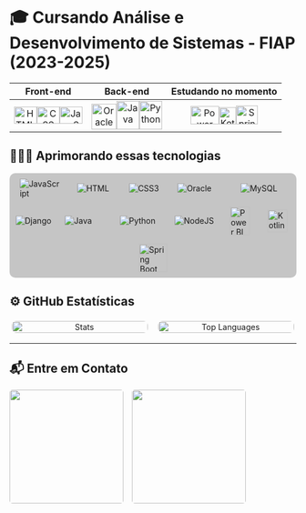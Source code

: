 # 🎓 Cursando Análise e Desenvolvimento de Sistemas - FIAP (2023-2025)

<div align="center">
<div align="center">

Front-end | Back-end | Estudando no momento
:---------:|:---------:|:----------------------:
<a href="#"><img height="30" width="40" src="https://icongr.am/devicon/html5-original-wordmark.svg?size=40&color=currentColor" alt="HTML" /></a><a href="#"><img height="30" width="40" src="https://icongr.am/devicon/css3-original-wordmark.svg?size=40&color=currentColor" alt="CSS" /></a><a href="#"><img height="30" width="40" src="https://icongr.am/devicon/javascript-original.svg?size=40&color=currentColor" alt="JavaScript" /></a> | <a href="#"><img height="45" width="44" src="https://icongr.am/devicon/oracle-original.svg?size=75&color=currentColor" alt="Oracle" /></a><a href="#"><img height="50" width="40" src="https://icongr.am/devicon/java-original-wordmark.svg?size=100&color=currentColor" alt="Java" /></a><a href="#"><img height="50" width="40" src="https://icongr.am/devicon/python-original.svg?size=40&color=currentColor" alt="Python" /></a> | <a href="#"><img height="32" width="50" src="https://upload.wikimedia.org/wikipedia/commons/c/cf/New_Power_BI_Logo.svg" alt="Power BI" /></a><a href="#"><img height="30" width="30" src="https://upload.wikimedia.org/wikipedia/commons/7/74/Kotlin_Icon.png" alt="Kotlin" /></a><a href="#"><img height="33" width="38" src="https://cdn.jsdelivr.net/gh/devicons/devicon/icons/spring/spring-original.svg" alt="Spring" /></a>

</div>
</div>


<h2> 👩🏽‍💻 Aprimorando essas tecnologias</h2> 
<div style="display: flex; flex-wrap: wrap; justify-content: space-around; align-items: center; background-color: #55555555; padding: 10px; border-radius: 10px; gap: 15px;">
  <img alt="JavaScript" src="https://icongr.am/devicon/javascript-original.svg?size=60&color=currentColor" style="flex: 0 1 60px;"/>
  <img alt="HTML" src="https://icongr.am/devicon/html5-original-wordmark.svg?size=60&color=currentColor" style="flex: 0 1 60px;"/>
  <img alt="CSS3" src="https://icongr.am/devicon/css3-original-wordmark.svg?size=55&color=currentColor" style="flex: 0 1 55px;"/>
  <img alt="Oracle" src="https://icongr.am/devicon/oracle-original.svg?size=80&color=currentColor" style="flex: 0 1 80px;"/>
  <img alt="MySQL" src="https://icongr.am/devicon/mysql-original-wordmark.svg?size=80&color=currentColor" style="flex: 0 1 80px;"/>
  <img alt="Django" src="https://icongr.am/devicon/django-original.svg?size=70&color=currentColor" style="flex: 0 1 70px;"/>
  <img alt="Java" src="https://icongr.am/devicon/java-original-wordmark.svg?size=80&color=currentColor" style="flex: 0 1 80px;"/>
  <img alt="Python" src="https://icongr.am/devicon/python-original.svg?size=80&color=currentColor" style="flex: 0 1 80px;"/>
  <img alt="NodeJS" src="https://icongr.am/devicon/nodejs-original-wordmark.svg?size=80&color=currentColor" style="flex: 0 1 80px;"/>
  <img alt="Power BI" src="https://upload.wikimedia.org/wikipedia/commons/c/cf/New_Power_BI_Logo.svg" height="50" width="35" style="flex: 0 1 50px;"/>
  <img alt="Kotlin" src="https://upload.wikimedia.org/wikipedia/commons/7/74/Kotlin_Icon.png" height="40" width="35" style="flex: 0 1 40px;"/>
  <img alt="Spring Boot" src="https://cdn.jsdelivr.net/gh/devicons/devicon/icons/spring/spring-original.svg" style="width: 50px; height: 50px;"/>
</div>


## ⚙️ GitHub Estatísticas

<div style="display: flex; gap: 10px;">
  <div style="flex: 1; min-width: 150px; max-width: 48%; margin: 4px; text-align: center;">
    <img src="https://github-readme-stats.vercel.app/api?username=MariaEduarda-Ciarini&theme=radical&show_icons=true&hide_border=true&count_private=true&bg_color=11191f33&text_color=FF69B4&icon_color=FF69B4&border_color=55555555" alt="Stats" width="100%" style="border-radius: 8px;">
  </div>
  <div style="flex: 1; min-width: 150px; max-width: 48%; margin: 4px; text-align: center;">
    <img src="https://github-readme-stats.vercel.app/api/top-langs/?username=MariaEduarda-Ciarini&layout=compact&langs_count=10&theme=dark&bg_color=11191f33&border_color=55555555" alt="Top Languages" width="100%" style="border-radius: 8px;">
  </div>

</div>

---

## 📬 Entre em Contato
<div style="display: flex; justify-content: flex-start; align-items: center; gap: 15px; margin-top: 15px;">
  <a href="mailto:dudaciarinii@gmail.com">
    <img src="https://img.shields.io/badge/Gmail-D14836?style=for-the-badge&logo=gmail&logoColor=white" target="_blank" width="200" style="border-radius: 5px;">
  </a>
  <a href="https://www.linkedin.com/in/maria-eduarda-ciarini-b97ab6270/" target="_blank">
    <img src="https://img.shields.io/badge/LinkedIn-0077B5?style=for-the-badge&logo=linkedin&logoColor=white" width="200" style="border-radius: 5px;">
  </a>
</div>

